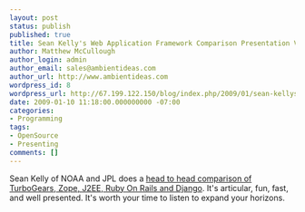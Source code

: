 ```yaml
---
layout: post
status: publish
published: true
title: Sean Kelly's Web Application Framework Comparison Presentation Video
author: Matthew McCullough
author_login: admin
author_email: sales@ambientideas.com
author_url: http://www.ambientideas.com
wordpress_id: 8
wordpress_url: http://67.199.122.150/blog/index.php/2009/01/sean-kellys-web-application-framework-comparison-presentation-video/
date: 2009-01-10 11:18:00.000000000 -07:00
categories:
- Programming
tags:
- OpenSource
- Presenting
comments: []
---
```

<p>Sean Kelly of NOAA and JPL does a <a href="http://video.google.com/videoplay?docid=6297126166376226181" target="_blank">head to head comparison of TurboGears, Zope, J2EE, Ruby On Rails and Django</a>. It's articular, fun, fast, and well presented. It's worth your time to listen to expand your horizons.<br /></p>
